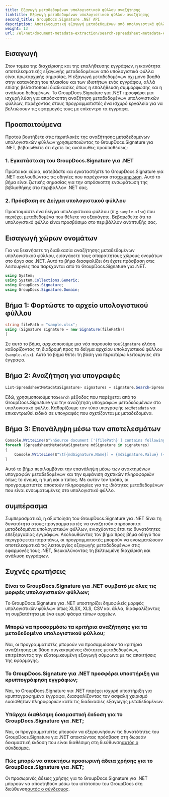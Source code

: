 ```yaml
---
title: Εξαγωγή μεταδεδομένων υπολογιστικού φύλλου αναζήτησης
linktitle: Εξαγωγή μεταδεδομένων υπολογιστικού φύλλου αναζήτησης
second_title: GroupDocs.Signature .NET API
description: Αποτελεσματική εξαγωγή μεταδεδομένων από υπολογιστικά φύλλα χρησιμοποιώντας GroupDocs.Signature για .NET. Βελτιώστε τη διαχείριση και την ανάλυση εγγράφων χωρίς κόπο.
weight: 13
url: /el/net/document-metadata-extraction/search-spreadsheet-metadata-extraction/
---
```

## Εισαγωγή
Στον τομέα της διαχείρισης και της επαλήθευσης εγγράφων, η ικανότητα αποτελεσματικής εξαγωγής μεταδεδομένων από υπολογιστικά φύλλα είναι πρωταρχικής σημασίας. Η εξαγωγή μεταδεδομένων όχι μόνο βοηθά στην κατανόηση του πλαισίου και των ιδιοτήτων ενός εγγράφου, αλλά επίσης βελτιστοποιεί διαδικασίες όπως η επαλήθευση συμμόρφωσης και η ανάλυση δεδομένων. Το GroupDocs.Signature για .NET προσφέρει μια ισχυρή λύση για απρόσκοπτη αναζήτηση μεταδεδομένων υπολογιστικών φύλλων, παρέχοντας στους προγραμματιστές ένα ισχυρό εργαλείο για να βελτιώσουν τις εφαρμογές τους με επίκεντρο τα έγγραφα.
## Προαπαιτούμενα
Προτού βουτήξετε στις περιπλοκές της αναζήτησης μεταδεδομένων υπολογιστικών φύλλων χρησιμοποιώντας το GroupDocs.Signature για .NET, βεβαιωθείτε ότι έχετε τις ακόλουθες προϋποθέσεις:
### 1. Εγκατάσταση του GroupDocs.Signature για .NET
 Πρώτα και κύρια, κατεβάστε και εγκαταστήστε το GroupDocs.Signature για .NET ακολουθώντας τις οδηγίες που παρέχονται στο[τεκμηρίωση](https://tutorials.groupdocs.com/signature/net/). Αυτό το βήμα είναι ζωτικής σημασίας για την απρόσκοπτη ενσωμάτωση της βιβλιοθήκης στο περιβάλλον .NET σας.
### 2. Πρόσβαση σε Δείγμα υπολογιστικού φύλλου
Προετοιμάστε ένα δείγμα υπολογιστικού φύλλου (π.χ.`sample.xlsx`) που περιέχει μεταδεδομένα που θέλετε να εξαγάγετε. Βεβαιωθείτε ότι το υπολογιστικό φύλλο είναι προσβάσιμο στο περιβάλλον ανάπτυξής σας.

## Εισαγωγή χώρων ονομάτων
Για να ξεκινήσετε τη διαδικασία αναζήτησης μεταδεδομένων υπολογιστικού φύλλου, εισαγάγετε τους απαραίτητους χώρους ονομάτων στο έργο σας .NET. Αυτό το βήμα διασφαλίζει ότι έχετε πρόσβαση στις λειτουργίες που παρέχονται από το GroupDocs.Signature για .NET.

```csharp
using System;
using System.Collections.Generic;
using GroupDocs.Signature;
using GroupDocs.Signature.Domain;
```
## Βήμα 1: Φορτώστε το αρχείο υπολογιστικού φύλλου
```csharp
string filePath = "sample.xlsx";
using (Signature signature = new Signature(filePath))
{
```
 Σε αυτό το βήμα, αρχικοποιούμε μια νέα παρουσία του`Signature` κλάση καθορίζοντας τη διαδρομή προς το δείγμα αρχείου υπολογιστικού φύλλου (`sample.xlsx`). Αυτό το βήμα θέτει τη βάση για περαιτέρω λειτουργίες στο έγγραφο.
## Βήμα 2: Αναζήτηση για υπογραφές
```csharp
List<SpreadsheetMetadataSignature> signatures = signature.Search<SpreadsheetMetadataSignature>(SignatureType.Metadata);
```
 Εδώ, χρησιμοποιούμε το`Search` μέθοδος που παρέχεται από το GroupDocs.Signature για την αναζήτηση υπογραφών μεταδεδομένων στο υπολογιστικό φύλλο. Καθορίζουμε τον τύπο υπογραφής ως`Metadata` να επικεντρωθεί ειδικά σε υπογραφές που σχετίζονται με μεταδεδομένα.
## Βήμα 3: Επανάληψη μέσω των αποτελεσμάτων
```csharp
Console.WriteLine($"\nSource document ['{filePath}'] contains following signatures.");
foreach (SpreadsheetMetadataSignature mdSignature in signatures)
{
    Console.WriteLine($"\t[{mdSignature.Name}] = {mdSignature.Value} ({mdSignature.Type})");
}
```
Αυτό το βήμα περιλαμβάνει την επανάληψη μέσω των ανακτημένων υπογραφών μεταδεδομένων και την εμφάνιση σχετικών πληροφοριών όπως το όνομα, η τιμή και ο τύπος. Με αυτόν τον τρόπο, οι προγραμματιστές αποκτούν πληροφορίες για τις ιδιότητες μεταδεδομένων που είναι ενσωματωμένες στο υπολογιστικό φύλλο.

## συμπέρασμα
Συμπερασματικά, η αξιοποίηση του GroupDocs.Signature για .NET δίνει τη δυνατότητα στους προγραμματιστές να αναζητούν απρόσκοπτα μεταδεδομένα υπολογιστικών φύλλων, ενισχύοντας έτσι τις δυνατότητες επεξεργασίας εγγράφων. Ακολουθώντας τον βήμα προς βήμα οδηγό που περιγράφεται παραπάνω, οι προγραμματιστές μπορούν να ενσωματώσουν αποτελεσματικά τις λειτουργίες εξαγωγής μεταδεδομένων στις εφαρμογές τους .NET, διευκολύνοντας τη βελτιωμένη διαχείριση και ανάλυση εγγράφων.
## Συχνές ερωτήσεις
### Είναι το GroupDocs.Signature για .NET συμβατό με όλες τις μορφές υπολογιστικών φύλλων;
Το GroupDocs.Signature για .NET υποστηρίζει δημοφιλείς μορφές υπολογιστικών φύλλων όπως XLSX, XLS, CSV και άλλα, διασφαλίζοντας τη συμβατότητα με ένα ευρύ φάσμα τύπων αρχείων.
### Μπορώ να προσαρμόσω τα κριτήρια αναζήτησης για τα μεταδεδομένα υπολογιστικού φύλλου;
Ναι, οι προγραμματιστές μπορούν να προσαρμόσουν τα κριτήρια αναζήτησης με βάση συγκεκριμένες ιδιότητες μεταδεδομένων, επιτρέποντας την εξατομικευμένη εξαγωγή σύμφωνα με τις απαιτήσεις της εφαρμογής.
### Το GroupDocs.Signature για .NET προσφέρει υποστήριξη για κρυπτογράφηση εγγράφων;
Ναι, το GroupDocs.Signature για .NET παρέχει ισχυρή υποστήριξη για κρυπτογραφημένα έγγραφα, διασφαλίζοντας τον ασφαλή χειρισμό ευαίσθητων πληροφοριών κατά τις διαδικασίες εξαγωγής μεταδεδομένων.
### Υπάρχει διαθέσιμη δοκιμαστική έκδοση για το GroupDocs.Signature για .NET;
 Ναι, οι προγραμματιστές μπορούν να εξερευνήσουν τις δυνατότητες του GroupDocs.Signature για .NET αποκτώντας πρόσβαση στη δωρεάν δοκιμαστική έκδοση που είναι διαθέσιμη στη διεύθυνση[αυτός ο σύνδεσμος](https://releases.groupdocs.com/).
### Πώς μπορώ να αποκτήσω προσωρινή άδεια χρήσης για το GroupDocs.Signature για .NET;
 Οι προσωρινές άδειες χρήσης για το GroupDocs.Signature για .NET μπορούν να αποκτηθούν μέσω του ιστότοπου του GroupDocs στη διεύθυνση[αυτός ο σύνδεσμος](https://purchase.groupdocs.com/temporary-license/).